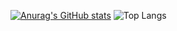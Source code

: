 [![Anurag's GitHub stats](https://github-readme-stats.vercel.app/api?username=aleixopi15&theme=chartreuse-dark&locale=pt-br)](https://github.com/anuraghazra/github-readme-stats)
![Top Langs](https://github-readme-stats.vercel.app/api/top-langs/?username=aleixopi15&layout=compact&theme=chartreuse-dark)
